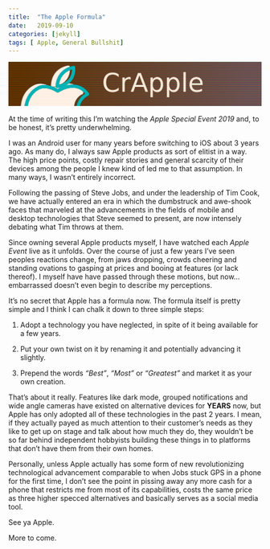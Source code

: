 ```yaml
---
title:  "The Apple Formula"
date:   2019-09-10
categories: [jekyll]
tags: [ Apple, General Bullshit]
---
```


![](/assets/crapple.png)

At the time of writing this I’m watching the *Apple Special Event 2019* and, to be honest, it’s pretty underwhelming. 


I was an Android user for many years before switching to iOS about 3 years ago. As many do, I always saw Apple products as sort of elitist in a way. The high price points, costly repair stories and general scarcity  of their devices among the people I knew kind of led me to that assumption. In many ways, I wasn’t entirely incorrect. 

Following the passing of Steve Jobs, and under the leadership of Tim Cook, we have actually entered an era in which the dumbstruck and awe-shook faces that marveled at the advancements in the fields of mobile and desktop technologies that Steve seemed to present, are now intensely debating what Tim throws at them.


Since owning several Apple products myself, I have watched each *Apple Event* live as it unfolds. Over the course of just a few years I’ve seen peoples reactions change, from jaws dropping, crowds cheering and standing ovations to gasping at prices and booing at features (or lack thereof). I myself have have passed through these motions, but now… embarrassed doesn’t even begin to describe my perceptions.  

It’s no secret that Apple has a formula now. The formula itself is pretty simple and I think I can chalk it down to three simple steps:

1. Adopt a technology you have neglected, in spite of it being available for a few years.

2. Put your own twist on it by renaming it and potentially advancing it slightly.

3. Prepend the words *“Best”*, *“Most”* or *“Greatest”* and market it as your own creation.

That’s about it really. Features like dark mode, grouped notifications and wide angle cameras have existed on alternative devices for **YEARS** now, but Apple has only adopted all of these technologies in the past 2 years. I mean, if they actually payed as much attention to their customer’s needs as they like to get up on stage and talk about how much they do, they wouldn’t be so far behind independent hobbyists building these things in to platforms that don’t have them from their own homes.

Personally, unless Apple actually has some form of new revolutionizing technological advancement comparable to when Jobs stuck GPS in a phone for the first time, I don’t see the point in pissing away any more cash for a phone that restricts me from most of its capabilities, costs the same price as three higher specced alternatives and basically serves as a social media tool. 

See ya Apple.


More to come.